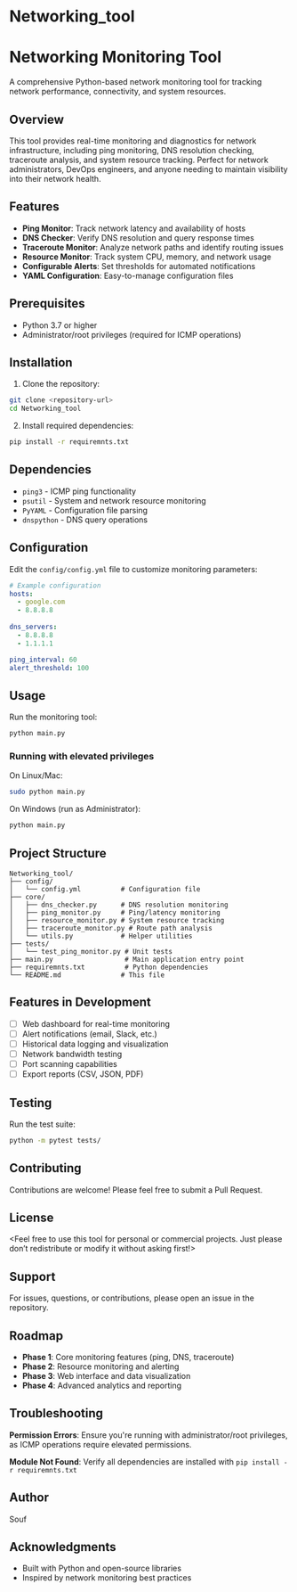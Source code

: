 # Networking_tool
# Networking Monitoring Tool

A comprehensive Python-based network monitoring tool for tracking network performance, connectivity, and system resources.

## Overview

This tool provides real-time monitoring and diagnostics for network infrastructure, including ping monitoring, DNS resolution checking, traceroute analysis, and system resource tracking. Perfect for network administrators, DevOps engineers, and anyone needing to maintain visibility into their network health.

## Features

- **Ping Monitor**: Track network latency and availability of hosts
- **DNS Checker**: Verify DNS resolution and query response times
- **Traceroute Monitor**: Analyze network paths and identify routing issues
- **Resource Monitor**: Track system CPU, memory, and network usage
- **Configurable Alerts**: Set thresholds for automated notifications
- **YAML Configuration**: Easy-to-manage configuration files

## Prerequisites

- Python 3.7 or higher
- Administrator/root privileges (required for ICMP operations)

## Installation

1. Clone the repository:
```bash
git clone <repository-url>
cd Networking_tool
```

2. Install required dependencies:
```bash
pip install -r requiremnts.txt
```

## Dependencies

- `ping3` - ICMP ping functionality
- `psutil` - System and network resource monitoring
- `PyYAML` - Configuration file parsing
- `dnspython` - DNS query operations

## Configuration

Edit the `config/config.yml` file to customize monitoring parameters:

```yaml
# Example configuration
hosts:
  - google.com
  - 8.8.8.8
  
dns_servers:
  - 8.8.8.8
  - 1.1.1.1

ping_interval: 60
alert_threshold: 100
```

## Usage

Run the monitoring tool:

```bash
python main.py
```

### Running with elevated privileges

On Linux/Mac:
```bash
sudo python main.py
```

On Windows (run as Administrator):
```bash
python main.py
```

## Project Structure

```
Networking_tool/
├── config/
│   └── config.yml          # Configuration file
├── core/
│   ├── dns_checker.py      # DNS resolution monitoring
│   ├── ping_monitor.py     # Ping/latency monitoring
│   ├── resource_monitor.py # System resource tracking
│   ├── traceroute_monitor.py # Route path analysis
│   └── utils.py            # Helper utilities
├── tests/
│   └── test_ping_monitor.py # Unit tests
├── main.py                  # Main application entry point
├── requiremnts.txt          # Python dependencies
└── README.md               # This file
```

## Features in Development

- [ ] Web dashboard for real-time monitoring
- [ ] Alert notifications (email, Slack, etc.)
- [ ] Historical data logging and visualization
- [ ] Network bandwidth testing
- [ ] Port scanning capabilities
- [ ] Export reports (CSV, JSON, PDF)

## Testing

Run the test suite:

```bash
python -m pytest tests/
```

## Contributing

Contributions are welcome! Please feel free to submit a Pull Request.

## License

<Feel free to use this tool for personal or commercial projects. Just please don’t redistribute or modify it without asking first!>

## Support

For issues, questions, or contributions, please open an issue in the repository.

## Roadmap

- **Phase 1**: Core monitoring features (ping, DNS, traceroute)
- **Phase 2**: Resource monitoring and alerting
- **Phase 3**: Web interface and data visualization
- **Phase 4**: Advanced analytics and reporting

## Troubleshooting

**Permission Errors**: Ensure you're running with administrator/root privileges, as ICMP operations require elevated permissions.

**Module Not Found**: Verify all dependencies are installed with `pip install -r requiremnts.txt`

## Author

Souf

## Acknowledgments

- Built with Python and open-source libraries
- Inspired by network monitoring best practices
